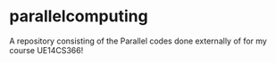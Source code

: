 # parallelcomputing
A repository consisting of the Parallel codes done externally of for my course UE14CS366!
